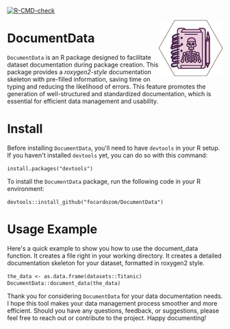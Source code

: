 <!-- badges: start -->
[![R-CMD-check](https://github.com/focardozom/DocumentData/actions/workflows/R-CMD-check.yaml/badge.svg)](https://github.com/focardozom/DocumentData/actions/workflows/R-CMD-check.yaml)
<!-- badges: end -->

<a href='https://github.com/focardozom/ChessOlympiad22'><img src="./inst/hex_sticker_documenData.png" align="right" width="150" /></a>

# DocumentData

`DocumentData` is an R package designed to facilitate dataset documentation during package creation. This package provides a *roxygen2-style* documentation skeleton with pre-filled information, saving time on typing and reducing the likelihood of errors. This feature promotes the generation of well-structured and standardized documentation, which is essential for efficient data management and usability.

# Install

Before installing `DocumentData`, you'll need to have `devtools` in your R setup. If you haven't installed `devtools` yet, you can do so with this command:

```
install.packages("devtools")
```

To install the `DocumentData` package, run the following code in your R environment:

```
devtools::install_github("focardozom/DocumentData")
```

# Usage Example

Here's a quick example to show you how to use the document_data function. It creates a file right in your working directory. It creates a detailed documentation skeleton for your dataset, formatted in roxygen2 style.

```
the_data <- as.data.frame(datasets::Titanic)
DocumentData::document_data(the_data)
```

Thank you for considering `DocumentData` for your data documentation needs. I hope this tool makes your data management process smoother and more efficient. Should you have any questions, feedback, or suggestions, please feel free to reach out or contribute to the project. Happy documenting!
